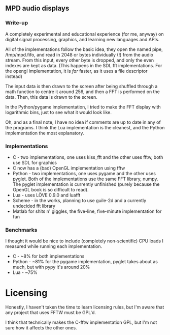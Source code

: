 ## MPD audio displays

### Write-up
A completely experimental and educational experience (for me, anyway)
on digital signal processing, graphics, and learning new languages and APIs.

All of the implementations follow the basic idea, they open the named pipe,
/tmp/mpd.fifo, and read in 2048 or bytes individually (!) from the audio
stream. From this input, every other byte is dropped, and only the even
indexes are kept as data.
(This happens in the SDL fft implementations. For the opengl implementation, it
is *far* faster, as it uses a file descriptor instead)

The input data is then drawn to the screen after being shuffled through a math
function to centre it around 256, and then a FFT is performed on the data.
Then, this data is drawn to the screen.

In the Python/pygame implementation, I tried to make the FFT display with
logarithmic bins, just to see what it would look like.

Oh, and as a final note, I have no idea if comments are up to date in any of
the programs. I think the Lua implementation is the cleanest, and the Python
implementation the most explanatory.

### Implementations
- C - two implementations, one uses kiss\_fft and the other uses fftw, both use
SDL for graphics
- C now has a (bad) OpenGL implementation using fftw
- Python - two implementations, one uses pygame and the other uses pyglet.
Both of the implementations use the same FFT library, numpy.
The pyglet implementation is currently unfinished (purely because the OpenGL
book is so difficult to read).
- Lua - uses LÖVE 0.9.0 and luafft
- Scheme - in the works, planning to use guile-2d and a currently undecided fft library
- Matlab for shits n' giggles, the five-line, five-minute implementation
for fun

### Benchmarks
I thought it would be nice to include (completely non-scientific) CPU loads
I measured while running each implementation.

- C - ~8% for both implementations
- Python - ~81% for the pygame implementation, pyglet takes about as much, but with pypy it's around 20%
- Lua - ~75%


# Licensing
Honestly, I haven't taken the time to learn licensing rules, but I'm aware that any
project that uses FFTW must be GPL'd.

I think that technically makes the C-fftw implementation GPL, but I'm not sure
how it affects the other ones.
